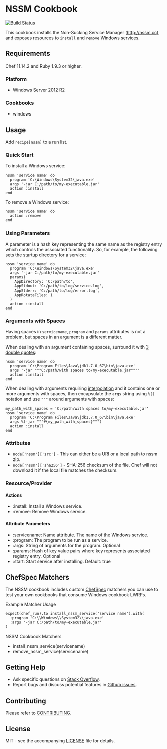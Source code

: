 # NSSM Cookbook

[![Build Status](https://travis-ci.org/dhoer/chef-nssm.svg)](https://travis-ci.org/dhoer/chef-nssm)

This cookbook installs the Non-Sucking Service Manager (http://nssm.cc), and exposes resources to `install` and `remove` Windows services.

## Requirements

Chef 11.14.2 and Ruby 1.9.3 or higher.

### Platform

- Windows Server 2012 R2

### Cookbooks

- windows

## Usage

Add `recipe[nssm]` to a run list.

### Quick Start

To install a Windows service:

    nssm 'service name' do
      program 'C:\Windows\System32\java.exe'
      args '-jar C:/path/to/my-executable.jar'
      action :install
    end

To remove a Windows service:

    nssm 'service name' do
      action :remove
    end

### Using Parameters

A parameter is a hash key representing the same name as the registry entry which controls the associated functionality. So, for example, the following sets the startup directory for a service:

    nssm 'service name' do
      program 'C:\Windows\System32\java.exe'
      args '-jar C:/path/to/my-executable.jar'
      params(
        AppDirectory: 'C:/path/to',
        AppStdout: 'C:/path/to/log/service.log',
        AppStderr: 'C:/path/to/log/error.log',
        AppRotateFiles: 1
      )
      action :install
    end

### Arguments with Spaces

Having spaces in `servicename`, `program` and `params` attributes is not a problem, but spaces in an argument is a different matter.

When dealing with an argument containing spaces, surround it with [3 double quotes](http://stackoverflow.com/a/15262019):

    nssm 'service name' do
      program 'C:\Program Files\Java\jdk1.7.0_67\bin\java.exe'
      args '-jar """C:/path/with spaces to/my-executable.jar"""'
      action :install
    end
    
When dealing with arguments requiring [interpolation](http://en.wikibooks.org/wiki/Ruby_Programming/Syntax/Literals#Interpolation) and it contains one or more arguments with spaces, then encapsulate the `args` string using `%()` notation and use `"""` around arguments with spaces:

    my_path_with_spaces = 'C:/path/with spaces to/my-executable.jar'
    nssm 'service name' do
      program 'C:\Program Files\Java\jdk1.7.0_67\bin\java.exe'
      args %(-jar """#{my_path_with_spaces}""")
      action :install
    end

### Attributes

- `node['nssm']['src']` - This can either be a URI or a local path to nssm zip.
- `node['nssm']['sha256']` - SHA-256 checksum of the file. Chef will not download it if the local file matches the checksum.

### Resource/Provider

#### Actions

- :install: Install a Windows service.
- :remove: Remove Windows service.

#### Attribute Parameters

- :servicename: Name attribute. The name of the Windows service.
- :program: The program to be run as a service. 
- :args: String of arguments for the program. Optional
- :params: Hash of key value pairs where key represents associated registry entry. Optional 
- :start: Start service after installing. Default: true

## ChefSpec Matchers

The NSSM cookbook includes custom [ChefSpec](https://github.com/sethvargo/chefspec) matchers you can use to test your own cookbooks that consume Windows cookbook LWRPs.

Example Matcher Usage

    expect(chef_run).to install_nssm_service('service name').with(
      :program 'C:\\Windows\\System32\\java.exe'
      :args '-jar C:/path/to/my-executable.jar'    
    )
      
NSSM Cookbook Matchers

- install_nssm_service(servicename)
- remove_nssm_service(servicename)

## Getting Help

- Ask specific questions on [Stack Overflow](http://stackoverflow.com/questions/tagged/chef-nssm).
- Report bugs and discuss potential features in [Github issues](https://github.com/dhoer/chef-nssm/issues).

## Contributing

Please refer to [CONTRIBUTING](https://github.com/dhoer/chef-nssm/blob/master/CONTRIBUTING.md).

## License

MIT - see the accompanying [LICENSE](https://github.com/dhoer/chef-nssm/blob/master/LICENSE.md) file for details.
